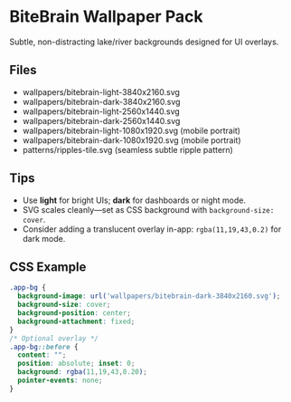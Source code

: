 # BiteBrain Wallpaper Pack

Subtle, non-distracting lake/river backgrounds designed for UI overlays.

## Files
- wallpapers/bitebrain-light-3840x2160.svg
- wallpapers/bitebrain-dark-3840x2160.svg
- wallpapers/bitebrain-light-2560x1440.svg
- wallpapers/bitebrain-dark-2560x1440.svg
- wallpapers/bitebrain-light-1080x1920.svg (mobile portrait)
- wallpapers/bitebrain-dark-1080x1920.svg (mobile portrait)
- patterns/ripples-tile.svg (seamless subtle ripple pattern)

## Tips
- Use **light** for bright UIs; **dark** for dashboards or night mode.
- SVG scales cleanly—set as CSS background with `background-size: cover`.
- Consider adding a translucent overlay in-app: `rgba(11,19,43,0.2)` for dark mode.

## CSS Example
```css
.app-bg {
  background-image: url('wallpapers/bitebrain-dark-3840x2160.svg');
  background-size: cover;
  background-position: center;
  background-attachment: fixed;
}
/* Optional overlay */
.app-bg::before {
  content: "";
  position: absolute; inset: 0;
  background: rgba(11,19,43,0.20);
  pointer-events: none;
}
```
